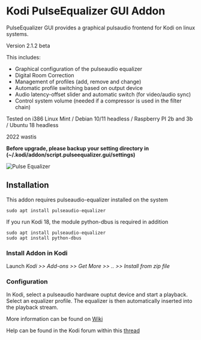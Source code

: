 # Kodi PulseEqualizer GUI Addon

PulseEqualizer GUI provides a graphical pulsaudio frontend for Kodi on linux systems. 

Version 2.1.2 beta

This includes:

* Graphical configuration of the pulseaudio equalizer
* Digital Room Correction
* Management of profiles (add, remove and change)
* Automatic profile switching based on output device
* Audio latency-offset slider and automatic switch (for video/audio sync)
* Control system volume (needed if a compressor is used in the filter chain)

Tested on i386 Linux Mint / Debian 10/11 headless / Raspberry PI 2b and 3b / Ubuntu 18 headless

2022 wastis

**Before upgrade, please backup your setting directory in (~/.kodi/addon/script.pulseequalizer.gui/settings)**

![Pulse Equalizer](/resources/images/Equalizer.png)

## Installation

This addon requires pulseaudio-equalizer installed on the system

	sudo apt install pulseaudio-equalizer	

If you run Kodi 18, the module python-dbus is required in addition
	
	sudo apt install pulseaudio-equalizer
	sudo apt install python-dbus

### Install Addon in Kodi

Launch *Kodi >> Add-ons >> Get More >> .. >> Install from zip file*

### Configuration

In Kodi, select a pulseaudio hardware ouptut device and start a playback. Select an equalizer profile. The equalizer is then automatically inserted into the playback stream. 

More information can be found on [Wiki](https://github.com/wastis/PulseEqualizerGui/wiki)

Help can be found in the Kodi forum within this [thread](https://forum.kodi.tv/showthread.php?tid=360514&pid=3076706#pid3076706)

